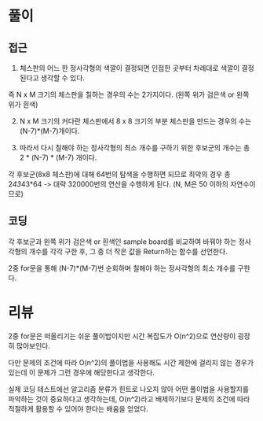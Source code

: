 # 풀이
## 접근
1. 체스판의 어느 한 정사각형의 색깔이 결정되면 인접한 곳부터 차례대로 색깔이 결정된다고 생각할 수 있다.

즉 N x M 크기의 체스판을 칠하는 경우의 수는 2가지이다. (왼쪽 위가 검은색 or 왼쪽 위가 흰색)

2. N x M 크기의 커다란 체스판에서 8 x 8 크기의 부분 체스판을 만드는 경우의 수는 (N-7)*(M-7)개이다. 

3. 따라서 다시 칠해야 하는 정사각형의 최소 개수를 구하기 위한 후보군의 개수는 총 2 * (N-7) * (M-7) 개이다.

각 후보군(8x8 체스판)에 대해 64번의 탐색을 수행하면 되므로 최악의 경우 총 2*43*43*64 -> 대략 320000번의 연산을 수행하게 된다. (N, M은 50 이하의 자연수이므로)

## 코딩
각 후보군과 왼쪽 위가 검은색 or 흰색인 sample board를 비교하여 바꿔야 하는 정사각형의 개수를 각각 구한 후, 그 중 더 작은 값을 Return하는 함수를 선언한다.

2중 for문을 통해 (N-7)*(M-7)번 순회하며 칠해야 하는 정사각형의 최소 개수를 구한다.

# 리뷰
2중 for문은 떠올리기는 쉬운 풀이법이지만 시간 복잡도가 O(n^2)으로 연산량이 굉장히 많아보인다.

다만 문제의 조건에 따라 O(n^2)의 풀이법을 사용해도 시간 제한에 걸리지 않는 경우가 있는데 이 문제가 그런 경우에 해당한다고 생각한다.

실제 코딩 테스트에선 알고리즘 분류가 힌트로 나오지 않아 어떤 풀이법을 사용할지를 파악하는 것이 중요하다고 생각하는데, O(n^2)라고 배제하기보다 문제의 조건에 따라 적절하게 활용할 수 있어야 한다는 배움을 얻었다.


